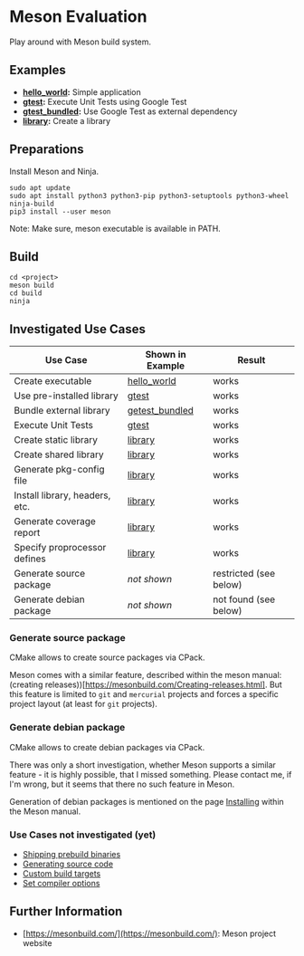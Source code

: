 # Meson Evaluation

Play around with Meson build system.

## Examples

*   **[hello_world](hello_world):** Simple application
*   **[gtest](gtest):** Execute Unit Tests using Google Test
*   **[gtest_bundled](gtest_bundled):** Use Google Test as external dependency
*   **[library](library):** Create a library

## Preparations

Install Meson and Ninja.

    sudo apt update
    sudo apt install python3 python3-pip python3-setuptools python3-wheel ninja-build
    pip3 install --user meson

Note: Make sure, meson executable is available in PATH.

## Build

    cd <project>
    meson build
    cd build
    ninja

## Investigated Use Cases

| Use Case                       | Shown in Example                | Result                 |
| ------------------------------ | ------------------------------- | ---------------------- |
| Create executable              | [hello_world](hello_world)      | works                  |
| Use pre-installed library      | [gtest](gtest)                  | works                  |
| Bundle external library        | [getest_bundled](gtest_bundled) | works                  |
| Execute Unit Tests             | [gtest](gtest)                  | works                  |
| Create static library          | [library](library)              | works                  |
| Create shared library          | [library](library)              | works                  |
| Generate pkg-config file       | [library](library)              | works                  |
| Install library, headers, etc. | [library](library)              | works                  |
| Generate coverage report       | [library](library)              | works                  |
| Specify proprocessor defines   | [library](library)              | works                  |
| Generate source package        | _not shown_                     | restricted (see below) |
| Generate debian package        | _not shown_                     | not found (see below)  |

### Generate source package

CMake allows to create source packages via CPack.

Meson comes with a similar feature, described within the meson manual: (creating releases))[https://mesonbuild.com/Creating-releases.html]. But this feature is limited to `git` and `mercurial` projects and forces a specific project
layout (at least for `git` projects).

### Generate debian package

CMake allows to create debian packages via CPack.

There was only a short investigation, whether Meson supports a similar feature - it is highly
possible, that I missed something. Please contact me, if I'm wrong, but it seems that there
no such feature in Meson.

Generation of debian packages is mentioned on the page [Installing](https://mesonbuild.com/Installing.html#destdir-support) within the Meson manual.

### Use Cases not investigated (yet)

*   [Shipping prebuild binaries](https://mesonbuild.com/Shipping-prebuilt-binaries-as-wraps.html#page-description)
*   [Generating source code](https://mesonbuild.com/Generating-sources.html)
*   [Custom build targets](https://mesonbuild.com/Custom-build-targets.html)
*   [Set compiler options](https://mesonbuild.com/Builtin-options.html)

## Further Information

*    [https://mesonbuild.com/](https://mesonbuild.com/): Meson project website